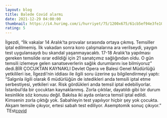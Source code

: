 ```yaml
--- 
layout: blog
title: Balede Covid alarmı
date: 2021-12-29 04:00:00
thumbnail: https://i4.hurimg.com/i/hurriyet/75/1200x675/61cb5ef94e3fe10e28062fb1.jpg
rating: 5
---
```

İlgezdi, “İlk vakalar 14 Aralık’ta provalar sırasında ortaya çıkmış. Temsiller iptal edilmemiş. İlk vakadan sonra koro çalışmalarına ara verilseydi, yaygın test uygulansaydı bu skandal yaşanmayacaktı. 17-18 Aralık’ta yapılması gereken temsilde ısrar edildiği için 21 sanatçımız sağlığından oldu. O gün temsili izlemeye gelen sanatseverlerin sağlık durumlarını ise bilmiyoruz” dedi.BİR ÇOCUKTAN KAYNAKLI Devlet Opera ve Balesi Genel Müdürlüğü yetkilileri ise, İlgezdi’nin iddiası ile ilgili soru üzerine şu bilgilendirmeyi yaptı: “Salgınla ilgili olarak 6 müdürlüğün de istedikleri anda temsili iptal etme serbestiyesi, yetkileri var. Risk gördükleri anda temsil iptal edebiliyorlar. İstanbul‘da bir çocuktan kaynaklanmış. Zorla çıktılar, dayatıldı gibi bir durum kesinlikle söz konusu değil. Bakılsa iki ayda onlarca temsil iptal edildi. Kimsenin zorla çıktığı yok. Sabahleyin test yapılıyor hiçbir şey yok çocukta. Akşam temsile çıkıyor, ertesi sabah test ediliyor. Asemptomik sonuç çıkıyor.”</br>&nbsp;TEst<a href="https://www.tuccar.de/category/schnelltest">covid</a>